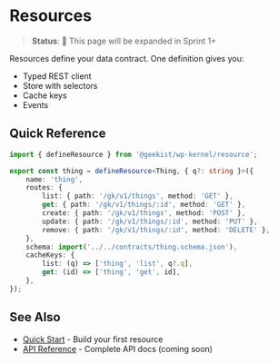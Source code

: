 # Resources

> **Status**: 🚧 This page will be expanded in Sprint 1+

Resources define your data contract. One definition gives you:

- Typed REST client
- Store with selectors
- Cache keys
- Events

## Quick Reference

```typescript
import { defineResource } from '@geekist/wp-kernel/resource';

export const thing = defineResource<Thing, { q?: string }>({
	name: 'thing',
	routes: {
		list: { path: '/gk/v1/things', method: 'GET' },
		get: { path: '/gk/v1/things/:id', method: 'GET' },
		create: { path: '/gk/v1/things', method: 'POST' },
		update: { path: '/gk/v1/things/:id', method: 'PUT' },
		remove: { path: '/gk/v1/things/:id', method: 'DELETE' },
	},
	schema: import('../../contracts/thing.schema.json'),
	cacheKeys: {
		list: (q) => ['thing', 'list', q?.q],
		get: (id) => ['thing', 'get', id],
	},
});
```

## See Also

- [Quick Start](/getting-started/quick-start) - Build your first resource
- [API Reference](/api/resources) - Complete API docs (coming soon)
